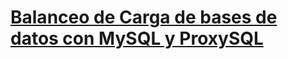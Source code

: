 # [Balanceo de Carga de bases de datos con MySQL y ProxySQL](https://github.com/Diego28031017/ProyectoFinal.git)


